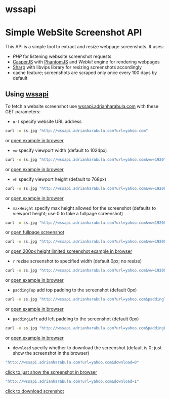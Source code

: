 # wssapi
# Simple WebSite Screenshot API

This API is a simple tool to extract and resize webpage screenshots. It uses:

- *PHP* for listening webssite screenshot requests
- [CasperJS](casperjs.org) with [PhantomJS](phantomjs.org) and *Webkit* engine for rendering webpages
- [Sharp](https://github.com/lovell/sharp) with libvips library for resizing screenshots accordingly
- cache feature; screenshots are scraped only once every 100 days by default

## Using [wssapi](http://wssapi.adrianharabula.com)

To fetch a website screenshot use [wssapi.adrianharabula.com](http://wssapi.adrianharabula.com) with these GET parameters:

- `url` specify website URL address  
```bash
curl -o ss.jpg "http://wssapi.adrianharabula.com?url=yahoo.com"
```  
or [open example in browser](http://wssapi.adrianharabula.com?url=yahoo.com)
- `vw` specify viewport width (default to 1024px)
```bash
curl -o ss.jpg "http://wssapi.adrianharabula.com?url=yahoo.com&vw=1920"
```  
or [open example in browser](http://wssapi.adrianharabula.com?url=yahoo.com&vw=1920)
- `vh` specify viewport height (default to 768px)
```bash
curl -o ss.jpg "http://wssapi.adrianharabula.com?url=yahoo.com&vw=1920&vh=1080"
```  
or [open example in browser](http://wssapi.adrianharabula.com?url=yahoo.com&vw=1920&vh=1080)
- `maxHeight` specify max height allowed for the screenshot (defaults to viewport height; use 0 to take a fullpage screenshot)
```bash
curl -o ss.jpg "http://wssapi.adrianharabula.com?url=yahoo.com&vw=1920&vh=1080&maxHeight=0"
```  
or [open fullpage screenshot](http://wssapi.adrianharabula.com?url=yahoo.com&vw=1920&vh=1080&maxHeight=0)
```bash
curl -o ss.jpg "http://wssapi.adrianharabula.com?url=yahoo.com&vw=1920&vh=1080&maxHeight=200"
```  
or [open 200px height limited screenshot example in browser](http://wssapi.adrianharabula.com?url=yahoo.com&vw=1920&vh=1080&maxHeight=200)
- `r` rezise screenshot to specified width (default 0px; no resize)
```bash
curl -o ss.jpg "http://wssapi.adrianharabula.com?url=yahoo.com&vw=1920&vh=1080&r=200"
```  
or [open example in browser](http://wssapi.adrianharabula.com?url=yahoo.com&vw=1920&vh=1080&r=200)
- `paddingTop` add top padding to the screenshot (default 0px)
```bash
curl -o ss.jpg "http://wssapi.adrianharabula.com?url=yahoo.com&paddingTop=200"
```   
or [open example in browser](http://wssapi.adrianharabula.com?url=yahoo.com&paddingTop=200)
- `paddingLeft` add left padding to the screenshot (default 0px)
```bash
curl -o ss.jpg "http://wssapi.adrianharabula.com?url=yahoo.com&paddingLeft=200"
```   
or [open example in browser](http://wssapi.adrianharabula.com?url=yahoo.com&paddingLeft=200)
- `download` specify whether to download the screenshot (default is 0; just show the screenshot in the browser)
``` bash
"http://wssapi.adrianharabula.com?url=yahoo.com&download=0"
``` 
[click to just show the screenshot in browser](http://wssapi.adrianharabula.com?url=yahoo.com&download=0)
``` bash
"http://wssapi.adrianharabula.com?url=yahoo.com&download=1"
```  
[click to download screnshot](http://wssapi.adrianharabula.com?url=yahoo.com&download=1)
